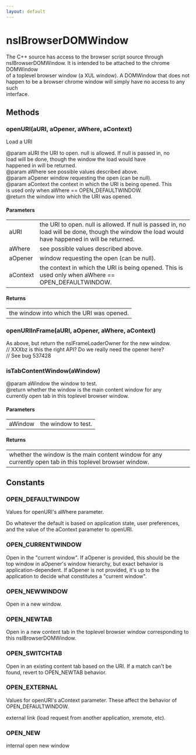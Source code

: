 ```yaml
---
layout: default
---
```


# nsIBrowserDOMWindow #
  
The C++ source has access to the browser script source through  
nsIBrowserDOMWindow. It is intended to be attached to the chrome DOMWindow  
of a toplevel browser window (a XUL window). A DOMWindow that does not  
happen to be a browser chrome window will simply have no access to any such  
interface.  
  

## Methods ##

### openURI(aURI, aOpener, aWhere, aContext) ###
  
Load a URI  
  
@param aURI the URI to open. null is allowed.  If null is passed in, no  
            load will be done, though the window the load would have  
            happened in will be returned.  
@param aWhere see possible values described above.  
@param aOpener window requesting the open (can be null).  
@param aContext the context in which the URI is being opened. This  
                is used only when aWhere == OPEN_DEFAULTWINDOW.  
@return the window into which the URI was opened.  
  

#### Parameters ####

<table>

<tr>
<td>aURI</td>
<td>the URI to open. null is allowed.  If null is passed in, no  
            load will be done, though the window the load would have  
            happened in will be returned.  
</td>
</tr>

<tr>
<td>aWhere</td>
<td>see possible values described above.  
</td>
</tr>

<tr>
<td>aOpener</td>
<td>window requesting the open (can be null).  
</td>
</tr>

<tr>
<td>aContext</td>
<td>the context in which the URI is being opened. This  
                is used only when aWhere == OPEN_DEFAULTWINDOW.  
</td>
</tr>

</table>

#### Returns ####

<table>

<tr>
<td>the window into which the URI was opened.  
</td>
</tr>

</table>

### openURIInFrame(aURI, aOpener, aWhere, aContext) ###
  
As above, but return the nsIFrameLoaderOwner for the new window.  
// XXXbz is this the right API? Do we really need the opener here?  
// See bug 537428  
  

### isTabContentWindow(aWindow) ###
  
@param  aWindow the window to test.  
@return whether the window is the main content window for any  
        currently open tab in this toplevel browser window.  
  

#### Parameters ####

<table>

<tr>
<td>aWindow</td>
<td>the window to test.  
</td>
</tr>

</table>

#### Returns ####

<table>

<tr>
<td>whether the window is the main content window for any  
        currently open tab in this toplevel browser window.  
</td>
</tr>

</table>

## Constants ##

### OPEN_DEFAULTWINDOW ###
  
Values for openURI's aWhere parameter.  
  
  
Do whatever the default is based on application state, user preferences,  
and the value of the aContext parameter to openURI.  
  

### OPEN_CURRENTWINDOW ###
  
Open in the "current window".  If aOpener is provided, this should be the  
top window in aOpener's window hierarchy, but exact behavior is  
application-dependent.  If aOpener is not provided, it's up to the  
application to decide what constitutes a "current window".  
  

### OPEN_NEWWINDOW ###
  
Open in a new window.  
  

### OPEN_NEWTAB ###
  
Open in a new content tab in the toplevel browser window corresponding to  
this nsIBrowserDOMWindow.  
  

### OPEN_SWITCHTAB ###
  
Open in an existing content tab based on the URI. If a match can't be  
found, revert to OPEN_NEWTAB behavior.  
  

### OPEN_EXTERNAL ###
  
Values for openURI's aContext parameter.  These affect the behavior of  
OPEN_DEFAULTWINDOW.  
  
  
external link (load request from another application, xremote, etc).  
  

### OPEN_NEW ###
  
internal open new window  
  
